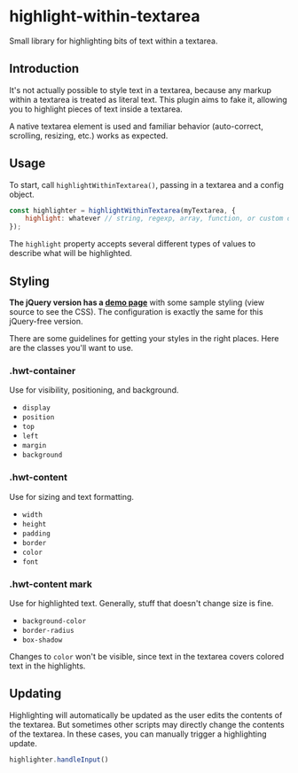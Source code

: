 # highlight-within-textarea

Small library for highlighting bits of text within a textarea.

## Introduction

It's not actually possible to style text in a textarea, because any markup within a textarea is treated as literal text. This plugin aims to fake it, allowing you to highlight pieces of text inside a textarea.

A native textarea element is used and familiar behavior (auto-correct, scrolling, resizing, etc.) works as expected.

## Usage

To start, call `highlightWithinTextarea()`, passing in a textarea and a config object.

```javascript
const highlighter = highlightWithinTextarea(myTextarea, {
    highlight: whatever // string, regexp, array, function, or custom object
});
```

The `highlight` property accepts several different types of values to describe what will be highlighted.

## Styling

**The jQuery version has a [demo page](https://lonekorean.github.io/highlight-within-textarea/)** with some sample styling (view source to see the CSS). The configuration is exactly the same for this jQuery-free version.

There are some guidelines for getting your styles in the right places. Here are the classes you'll want to use.

### .hwt-container

Use for visibility, positioning, and background.
- `display`
- `position`
- `top`
- `left`
- `margin`
- `background`

### .hwt-content

Use for sizing and text formatting.
- `width`
- `height`
- `padding`
- `border`
- `color`
- `font`

### .hwt-content mark

Use for highlighted text. Generally, stuff that doesn't change size is fine.
- `background-color`
- `border-radius`
- `box-shadow`

Changes to `color` won't be visible, since text in the textarea covers colored text in the highlights.

## Updating

Highlighting will automatically be updated as the user edits the contents of the textarea. But sometimes other scripts may directly change the contents of the textarea. In these cases, you can manually trigger a highlighting update.

```javascript
highlighter.handleInput()
```
